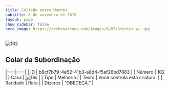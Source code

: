 ```yaml
---
title: Colisão entre Mundos
subtitle: 8 de novembro de 2019
layout: page
show_sidebar: false
hero_image: https://archonarcana.com/images/0/07/Starter-wc.jpg
---
```


![102](https://cdn.keyforgegame.com/media/card_front/pt/452_102_F2P9VW75869Q_pt.png)

## Colar da Subordinação

|----|----|
| ID | b8cf7b79-4e52-41b3-a8d4-f5ef26bd7883 |
| Número | 102 |
| Casa | ![Dis](https://archonarcana.com/images/thumb/e/e8/Dis.png/22px-Dis.png "Dis") |
| Tipo | Melhoria |
| Texto | Você controla esta criatura. |
| Raridade | Rara |
| Dizeres | “OBEDEÇA.” |
